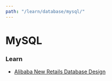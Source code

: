 ```yaml
---
path: "/learn/database/mysql/"
---
```


# MySQL

### Learn

- [Alibaba New Retails Database Design](imooc/alibaba-new-retail-database-design/)

